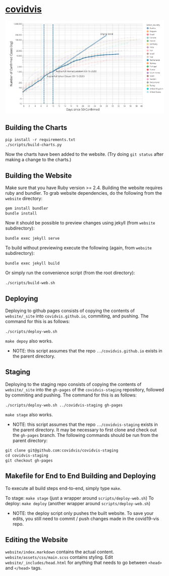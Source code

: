 # [covidvis](https://covidvis.berkeley.edu)

[![Click to visit website](assets/img/screenshot.png)](https://covidvis.berkeley.edu)

Building the Charts
-------------------
```
pip install -r requirements.txt
./scripts/build-charts.py
```

Now the charts have been added to the website. (Try
doing `git status` after making a change to the charts.)

Building the Website
--------------------

Make sure that you have Ruby version >= 2.4. Building the website requires ruby
and bundler. To grab website dependencies, do the following from the `website`
directory:

```
gem install bundler
bundle install
```

Now it should be possible to preview changes using jekyll (from `website`
subdirectory):

`bundle exec jekyll serve`

To build without previewing execute the following (again, from `website`
subdirectory):

`bundle exec jekyll build`

Or simply run the convenience script (from the root directory):

`./scripts/build-web.sh`

Deploying
---------

Deploying to github pages consists of copying the contents of `website/_site`
into `covidvis.github.io`, commiting, and pushing. The command for this is
as follows:

`./scripts/deploy-web.sh`

`make depoy` also works.

* NOTE: this script assumes that the repo `../covidvis.github.io` exists in the
  parent directory.

Staging
---------

Deploying to the staging repo consists of copying the contents of
`website/_site` into the `gh-pages` of the `covidvis-staging` repository,
followed by commiting and pushing. The command for this is as follows:

`./scripts/deploy-web.sh ../covidvis-staging gh-pages`

`make stage` also works.

* NOTE: this script assumes that the repo `../covidvis-staging` exists in the
  parent directory. It may be necessary to first clone and check out the
  `gh-pages` branch. The following commands should be run from the parent
  directory:

```
git clone git@github.com:covidvis/covidvis-staging
cd covidvis-staging
git checkout gh-pages
```


Makefile for End to End Building and Deploying
----------------------------------------------

To execute all build steps end-to-end, simply type `make`.

To stage: `make stage` (just a wrapper around `scripts/deploy-web.sh`)
To deploy: `make deploy` (another wrapper around `scripts/deploy-web.sh`)

* NOTE: the deploy script only pushes the built website. To save your edits,
  you still need to commit / push changes made in the covid19-vis repo.


Editing the Website
-------------------
`website/index.markdown` contains the actual content.
`website/assets/css/main.scss` contains styling.
Edit `website/_includes/head.html` for anything that needs to go between `<head>` and `</head>` tags.
